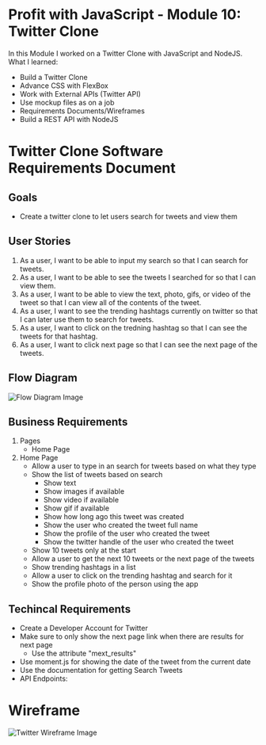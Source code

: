 # Profit with JavaScript - Module 10: Twitter Clone

In this Module I worked on a Twitter Clone with JavaScript and NodeJS. What I learned:
- Build a Twitter Clone
- Advance CSS with FlexBox
- Work with External APIs (Twitter API)
- Use mockup files as on a job
- Requirements Documents/Wireframes
- Build a REST API with NodeJS


# Twitter Clone Software Requirements Document
## Goals
- Create a twitter clone to let users search for tweets and view them

## User Stories
1. As a user, I want to be able to input my search so that I can search for tweets.
2. As a user, I want to be able to see the tweets I searched for so that I can view them.
3. As a user, I want to be able to view the text, photo, gifs, or video of the tweet so that I can view all of the contents of the tweet.
4. As a user, I want to see the trending hashtags currently on twitter so that I can later use them to search for tweets.
5. As a user, I want to click on the tredning hashtag so that I can see the tweets for that hashtag.
6. As a user, I want to click next page so that I can see the next page of the tweets.

## Flow Diagram
![Flow Diagram Image](https://raw.githubusercontent.com/MarounFahed/twitter-clone-pwj-module-10/main/Flow-Diagram.png)

## Business Requirements
1. Pages
   - Home Page
2. Home Page
   - Allow a user to type in an search for tweets based on what they type
   - Show the list of tweets based on search
     - Show text
     - Show images if available
     - Show video if available
     - Show gif if available
     - Show how long ago this tweet was created
     - Show the user who created the tweet full name
     - Show the profile of the user who created the tweet
     - Show the twitter handle of the user who created the tweet
   - Show 10 tweets only at the start
   - Allow a user to get the next 10 tweets or the next page of the tweets
   - Show trending hashtags in a list
   - Allow a user to click on the trending hashtag and search for it
   - Show the profile photo of the person using the app

## Techincal Requirements
- Create a Developer Account for Twitter
- Make sure to only show the next page link when there are results for next page
	- Use the attribute "mext_results"
- Use moment.js for showing the date of the tweet from the current date
- Use the documentation for getting Search Tweets
- API Endpoints: 


# Wireframe
![Twitter Wireframe Image](https://raw.githubusercontent.com/MarounFahed/twitter-clone-pwj-module-10/main/Wireframe.drawio.png)